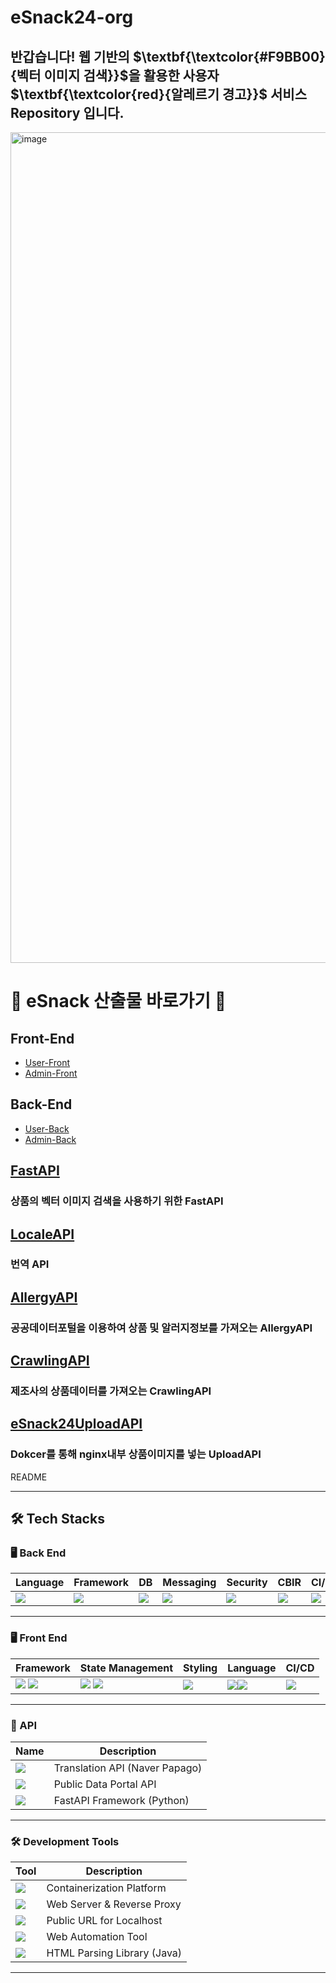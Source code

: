 
# eSnack24-org 
## 반갑습니다!  웹 기반의 $\textbf{\textcolor{#F9BB00}{벡터 이미지 검색}}$을 활용한 사용자 $\textbf{\textcolor{red}{알레르기 경고}}$ 서비스 Repository 입니다.

<img width="1329" alt="image" src="https://github.com/user-attachments/assets/7f0992bc-8f81-480f-938d-8f0dcce89a05" />

# 🍪 eSnack 산출물 바로가기 🍪
## Front-End
- [User-Front](https://github.com/eSnack24/eSnack24.git)
- [Admin-Front](https://github.com/eSnack24/eSnack24Admin.git)
  
  
## Back-End
- [User-Back](https://github.com/eSnack24/eSnack24API.git)
- [Admin-Back](https://github.com/eSnack24/eSnack24AdminAPI.git)

## [FastAPI](https://github.com/eSnack24/FastAPI.git) 
### 상품의 벡터 이미지 검색을 사용하기 위한 FastAPI

## [LocaleAPI](https://github.com/eSnack24/LocaleAPI.git) 
### 번역 API

## [AllergyAPI](https://github.com/eSnack24/AllergyAPI.git) 
### 공공데이터포털을 이용하여 상품 및 알러지정보를 가져오는 AllergyAPI

## [CrawlingAPI](https://github.com/eSnack24/CrawlingAPI.git) 
### 제조사의 상품데이터를 가져오는 CrawlingAPI

## [eSnack24UploadAPI](https://github.com/eSnack24/eSnack24UploadAPI.git) 
### Dokcer를 통해 nginx내부 상품이미지를 넣는 UploadAPI
































































































































































































README







































































































































































































---

## 🛠 Tech Stacks

### 🖥 Back End
| Language | Framework | DB | Messaging | Security | CBIR | CI/CD |
|----------|-----------|----|-----------|----------|------|--------|
| <img src="https://img.shields.io/badge/Java-007396?style=for-the-badge&logo=Java&logoColor=white"/> | <img src="https://img.shields.io/badge/Spring Boot-6DB33F?style=for-the-badge&logo=Spring Boot&logoColor=white"/> | <img src="https://img.shields.io/badge/MariaDB-003545?style=for-the-badge&logo=MariaDB&logoColor=white"/> | <img src="https://img.shields.io/badge/FCM-DD2C00?style=for-the-badge&logo=firebase&logoColor=white"/> | <img src="https://img.shields.io/badge/JWT-000000?style=for-the-badge&logo=JSON Web Tokens&logoColor=white"/> | <img src="https://img.shields.io/badge/Chroma DB-FC521F?style=for-the-badge&logo=ChromaDB&logoColor=white"/> |  <img src="https://img.shields.io/badge/GitHub Actions-2088FF?style=for-the-badge&logo=GitHub Actions&logoColor=white"/>  |


---

### 🖥 Front End
| Framework | State Management | Styling | Language | CI/CD |
|-----------|-------------------|---------|----------|-------|
| <img src="https://img.shields.io/badge/React-61DAFB?style=for-the-badge&logo=React&logoColor=white"/>  <img src="https://img.shields.io/badge/Vue.js-4FC08D?style=for-the-badge&logo=Vue.js&logoColor=white"/>  | <img src="https://img.shields.io/badge/Redux-764ABC?style=for-the-badge&logo=Redux&logoColor=white"/> <img src="https://img.shields.io/badge/Pinia-F97316?style=for-the-badge&logo=Pinia&logoColor=white"/> | <img src="https://img.shields.io/badge/Tailwind CSS-06B6D4?style=for-the-badge&logo=Tailwind CSS&logoColor=white"/> | <img src="https://img.shields.io/badge/TypeScript-007ACC?style=for-the-badge&logo=TypeScript&logoColor=white"/><img src="https://img.shields.io/badge/javascript-F7DF1E?style=for-the-badge&logo=javascript&logoColor=white"/>| <img src="https://img.shields.io/badge/GitHub Actions-2088FF?style=for-the-badge&logo=GitHub Actions&logoColor=white"/> |

---

### 📡 API
| Name         | Description                       |
|--------------|-----------------------------------|
| <img src="https://img.shields.io/badge/Papago-03C75A?style=for-the-badge&logo=Naver&logoColor=white"/> | Translation API (Naver Papago) |
| <img src="https://img.shields.io/badge/Data.go.kr-4479A1?style=for-the-badge&logo=Gov&logoColor=white"/> | Public Data Portal API         |
| <img src="https://img.shields.io/badge/FastAPI-009688?style=for-the-badge&logo=FastAPI&logoColor=white"/> | FastAPI Framework (Python) |

---

### 🛠 Development Tools
| Tool       | Description                  |
|------------|------------------------------|
| <img src="https://img.shields.io/badge/Docker-2496ED?style=for-the-badge&logo=Docker&logoColor=white"/> | Containerization Platform      |
| <img src="https://img.shields.io/badge/NGINX-009639?style=for-the-badge&logo=NGINX&logoColor=white"/> | Web Server & Reverse Proxy     |
| <img src="https://img.shields.io/badge/ngrok-1F1E37?style=for-the-badge&logo=ngrok&logoColor=white"/> | Public URL for Localhost       |
| <img src="https://img.shields.io/badge/Selenium-43B02A?style=for-the-badge&logo=Selenium&logoColor=white"/> | Web Automation Tool            |
| <img src="https://img.shields.io/badge/Jsoup-5A29E4?style=for-the-badge&logo=HTML5&logoColor=white"/> | HTML Parsing Library (Java)    |

---




















